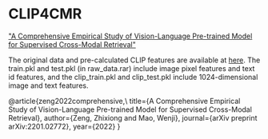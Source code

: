 # CLIP4CMR
["A Comprehensive Empirical Study of Vision-Language Pre-trained Model for Supervised Cross-Modal Retrieval"](https://arxiv.org/abs/2201.02772)

The original data and pre-calculated CLIP features are available at [here](https://pan.cstcloud.cn/s/JqKbqGfTRs). The train.pkl and test.pkl (in raw_data.rar) include image pixel features and text id features, and the clip_train.pkl and clip_test.pkl include 1024-dimensional image and text features.

@article{zeng2022comprehensive,\\
  title={A Comprehensive Empirical Study of Vision-Language Pre-trained Model for Supervised Cross-Modal Retrieval},
  author={Zeng, Zhixiong and Mao, Wenji},
  journal={arXiv preprint arXiv:2201.02772},
  year={2022}
}
